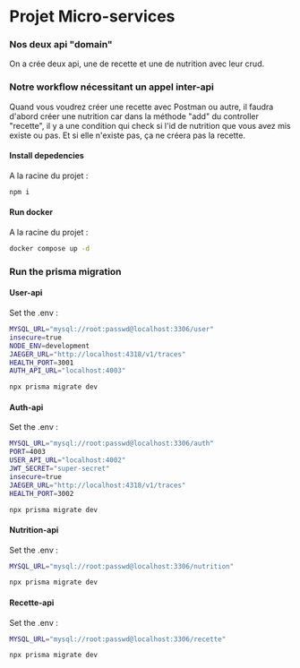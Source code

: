 # Projet Micro-services

### Nos deux api "domain"

On a crée deux api, une de recette et une de nutrition avec leur crud.

### Notre workflow nécessitant un appel inter-api

Quand vous voudrez créer une recette avec Postman ou autre, il faudra d'abord créer une nutrition car dans la méthode "add" du controller "recette", il y a une condition qui check si l'id de nutrition que vous avez mis existe ou pas. Et si elle n'existe pas, ça ne créera pas la recette. 

#### Install depedencies

A la racine du projet :
```bash
npm i
```

#### Run docker

A la racine du projet :
```bash
docker compose up -d
```

### Run the prisma migration
#### User-api

Set the .env :
```bash
MYSQL_URL="mysql://root:passwd@localhost:3306/user"
insecure=true
NODE_ENV=development
JAEGER_URL="http://localhost:4318/v1/traces"
HEALTH_PORT=3001
AUTH_API_URL="localhost:4003"
```

```bash
npx prisma migrate dev
```
#### Auth-api

Set the .env :
```bash
MYSQL_URL="mysql://root:passwd@localhost:3306/auth"
PORT=4003
USER_API_URL="localhost:4002"
JWT_SECRET="super-secret"
insecure=true
JAEGER_URL="http://localhost:4318/v1/traces"
HEALTH_PORT=3002
```

```bash
npx prisma migrate dev
```

#### Nutrition-api

Set the .env :
```bash
MYSQL_URL="mysql://root:passwd@localhost:3306/nutrition"
```

```bash
npx prisma migrate dev
```

#### Recette-api

Set the .env :
```bash
MYSQL_URL="mysql://root:passwd@localhost:3306/recette"
```

```bash
npx prisma migrate dev
```
